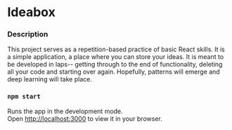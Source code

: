 # Ideabox
### Description
This project serves as a repetition-based practice of basic React skills. It is a simple application, a place where you can store your ideas. It is meant to be developed in laps-- getting through to the end of functionality, deleting all your code and starting over again. Hopefully, patterns will emerge and deep learning will take place. 



### `npm start`

Runs the app in the development mode.\
Open [http://localhost:3000](http://localhost:3000) to view it in your browser.


